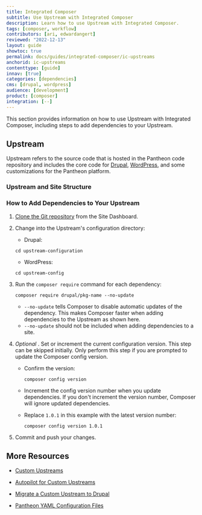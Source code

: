 ```yaml
---
title: Integrated Composer
subtitle: Use Upstream with Integrated Composer
description: Learn how to use Upstream with Integrated Composer.
tags: [composer, workflow]
contributors: [ari, edwardangert]
reviewed: "2022-12-13"
layout: guide
showtoc: true
permalink: docs/guides/integrated-composer/ic-upstreams
anchorid: ic-upstreams
contenttype: [guide]
innav: [true]
categories: [dependencies]
cms: [drupal, wordpress]
audience: [development]
product: [composer]
integration: [--]
---
```


This section provides information on how to use Upstream with Integrated Composer, including steps to add dependencies to your Upstream.

## Upstream

Upstream refers to the source code that is hosted in the Pantheon code repository and includes the core code for [Drupal](https://github.com/pantheon-upstreams/drupal-composer-managed), [WordPress](https://github.com/pantheon-upstreams/wordpress-project), and some customizations for the Pantheon platform.

### Upstream and Site Structure

<Partial file="ic-upstream-structure.md" />

### How to Add Dependencies to Your Upstream

1. [Clone the Git repository](/guides/git/git-config#clone-your-site-codebase) from the Site Dashboard.

1. Change into the Upstream's configuration directory:

   - Drupal:

    ```bash{promptUser: user}
    cd upstream-configuration
    ```

   - WordPress:

    ```bash{promptUser: user}
    cd upstream-config 
    ```

1. Run the `composer require` command for each dependency:

    ```bash{promptUser: user}
    composer require drupal/pkg-name --no-update
    ```

     - `--no-update` tells Composer to disable automatic updates of the dependency. This makes Composer faster when adding dependencies to the Upstream as shown here.
     - `--no-update` should not be included when adding dependencies to a site.

1. _Optional_ . Set or increment the current configuration version. This step can be skipped initially. Only perform this step if you are prompted to update the Composer config version.

     - Confirm the version:

        ```bash{outputLines:2}
        composer config version
        ```

     - Increment the config version number when you update dependencies. If you don't increment the version number, Composer will ignore updated dependencies.
     - Replace `1.0.1` in this example with the latest version number:

       ```bash{promptUser: user}
       composer config version 1.0.1
       ```

1. Commit and push your changes.

<Partial file="build-deploy-terminology.md" />

## More Resources

- [Custom Upstreams](/guides/custom-upstream)

- [Autopilot for Custom Upstreams](/guides/autopilot-custom-upstream)

- [Migrate a Custom Upstream to Drupal](/guides/drupal-hosted-createcustom)

- [Pantheon YAML Configuration Files](/pantheon-yml)
